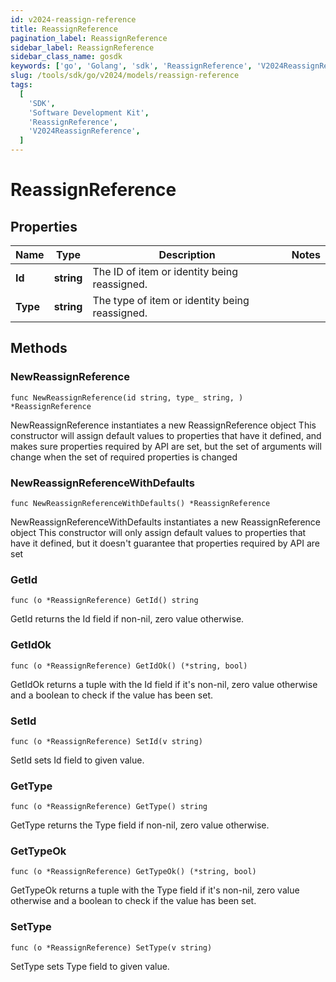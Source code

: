 ```yaml
---
id: v2024-reassign-reference
title: ReassignReference
pagination_label: ReassignReference
sidebar_label: ReassignReference
sidebar_class_name: gosdk
keywords: ['go', 'Golang', 'sdk', 'ReassignReference', 'V2024ReassignReference']
slug: /tools/sdk/go/v2024/models/reassign-reference
tags:
  [
    'SDK',
    'Software Development Kit',
    'ReassignReference',
    'V2024ReassignReference',
  ]
---
```


# ReassignReference

## Properties

| Name | Type | Description | Notes |
| --- | --- | --- | --- |
| **Id** | **string** | The ID of item or identity being reassigned. |
| **Type** | **string** | The type of item or identity being reassigned. |

## Methods

### NewReassignReference

`func NewReassignReference(id string, type_ string, ) *ReassignReference`

NewReassignReference instantiates a new ReassignReference object This constructor will assign default values to properties that have it defined, and makes sure properties required by API are set, but the set of arguments will change when the set of required properties is changed

### NewReassignReferenceWithDefaults

`func NewReassignReferenceWithDefaults() *ReassignReference`

NewReassignReferenceWithDefaults instantiates a new ReassignReference object This constructor will only assign default values to properties that have it defined, but it doesn't guarantee that properties required by API are set

### GetId

`func (o *ReassignReference) GetId() string`

GetId returns the Id field if non-nil, zero value otherwise.

### GetIdOk

`func (o *ReassignReference) GetIdOk() (*string, bool)`

GetIdOk returns a tuple with the Id field if it's non-nil, zero value otherwise and a boolean to check if the value has been set.

### SetId

`func (o *ReassignReference) SetId(v string)`

SetId sets Id field to given value.

### GetType

`func (o *ReassignReference) GetType() string`

GetType returns the Type field if non-nil, zero value otherwise.

### GetTypeOk

`func (o *ReassignReference) GetTypeOk() (*string, bool)`

GetTypeOk returns a tuple with the Type field if it's non-nil, zero value otherwise and a boolean to check if the value has been set.

### SetType

`func (o *ReassignReference) SetType(v string)`

SetType sets Type field to given value.

